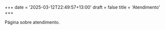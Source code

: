 +++
date = '2025-03-12T22:49:57+13:00'
draft = false
title = 'Atendimento'
+++

Página sobre atendimento.
